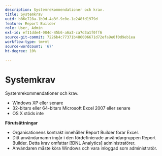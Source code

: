 ```yaml
---
description: Systemrekommendationer och krav.
title: Systemkrav
uuid: b86e728a-1b9d-4a3f-9c0e-1e248fd1979d
feature: Report Builder
role: User, Admin
exl-id: ef11dde4-084d-45b6-a6a3-ca7d3a1f0ff6
source-git-commit: 7226b4c77371b486006671d72efa9e0f0d9eb1ea
workflow-type: tm+mt
source-wordcount: '67'
ht-degree: 10%

---
```


# Systemkrav

Systemrekommendationer och krav.

* Windows XP eller senare
* 32-bitars eller 64-bitars Microsoft Excel 2007 eller senare
* OS X stöds inte

**Förutsättningar**

* Organisationens kontrakt innehåller Report Builder forar Excel.
* Ditt användarnamn ingår i den fördefinierade användargruppen Report Builder. Detta krav omfattar [!DNL Analytics] administratörer.
* Användaren måste köra Windows och vara inloggad som administratör.
